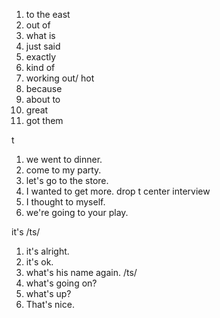 1. to the east
2. out of
3. what is 
4. just said
6. exactly
7. kind of
8. working out/ hot
9. because
10. about to
11. great 
12. got them

t
1. we went to dinner.
2. come to my party.
3. let's go to the store.
4. I wanted to get more. drop t
center 
interview 
5. I thought to myself.
6. we're going to your play.

it's /ts/
1. it's alright.
2. it's ok.
3. what's his name again. /ts/
4. what's going on?
5. what's up?
6. That's nice.
